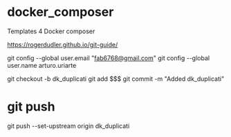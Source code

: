 # docker_composer
Templates 4 Docker composer


https://rogerdudler.github.io/git-guide/


git config --global user.email "fab6768@gmail.com"
git config --global user.name arturo.uriarte
  
git checkout -b dk_duplicati
git add $$$
git commit -m "Added dk_duplicati"
# git push
git push --set-upstream origin dk_duplicati
  
